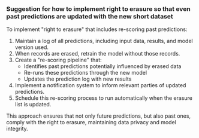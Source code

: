 ### Suggestion for how to implement right to erasure so that even past predictions are updated with the new short dataset

To implement "right to erasure" that includes re-scoring past predictions:

1. Maintain a log of all predictions, including input data, results, and model version used.
2. When records are erased, retrain the model without those records.
3. Create a "re-scoring pipeline" that:
    - Identifies past predictions potentially influenced by erased data
    - Re-runs these predictions through the new model
    - Updates the prediction log with new results
4. Implement a notification system to inform relevant parties of updated predictions.
5. Schedule this re-scoring process to run automatically when the erasure list is updated.

This approach ensures that not only future predictions, but also past ones, comply with the right to erasure, maintaining data privacy and model integrity.